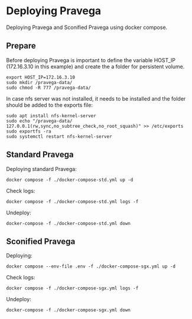 # Deploying Pravega

Deploying Pravega and Sconified Pravega using docker compose.

## Prepare

Before deploying Pravega is important to define the variable HOST\_IP (172.16.3.10 in this example) and create the a folder for persistent volume.
```
export HOST_IP=172.16.3.10
sudo mkdir /pravega-data/
sudo chmod -R 777 /pravega-data/
```

In case nfs server was not installed, it needs to be installed and the folder should be added to the exports file:
```
sudo apt install nfs-kernel-server
sudo echo "/pravega-data/ 127.0.0.1(rw,sync,no_subtree_check,no_root_squash)" >> /etc/exports
sudo exportfs -ra
sudo systemctl restart nfs-kernel-server
```

## Standard Pravega

Deploying standard Pravega:
```
docker compose -f ./docker-compose-std.yml up -d
```

Check logs:
```
docker compose -f ./docker-compose-std.yml logs -f
```

Undeploy:
```
docker-compose -f ./docker-compose-std.yml down
```

## Sconified Pravega

Deploying:
```
docker compose --env-file .env -f ./docker-compose-sgx.yml up -d
```

Check logs:
```
docker compose -f ./docker-compose-sgx.yml logs -f
```

Undeploy:
```
docker-compose -f ./docker-compose-sgx.yml down
```

